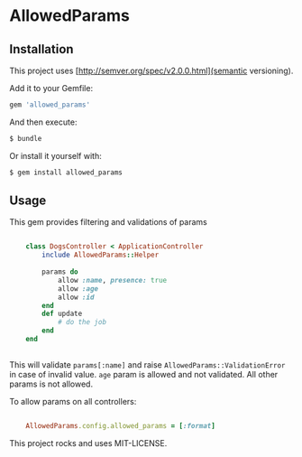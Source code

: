 # AllowedParams

## Installation

This project uses [http://semver.org/spec/v2.0.0.html](semantic versioning).

Add it to your Gemfile:

```ruby
gem 'allowed_params'
```

And then execute:

```sh
$ bundle
```

Or install it yourself with:

```sh
$ gem install allowed_params
```


## Usage

This gem provides filtering and validations of params
 
```ruby

    class DogsController < ApplicationController
        include AllowedParams::Helper
        
        params do
            allow :name, presence: true
            allow :age
            allow :id
        end
        def update
            # do the job
        end        
    end
    
```

This will validate `params[:name]` and raise `AllowedParams::ValidationError` in case of invalid value.
`age` param is allowed and not validated. All other params is not allowed.

To allow params on all controllers:
 
```ruby 

    AllowedParams.config.allowed_params = [:format]

```

This project rocks and uses MIT-LICENSE.
